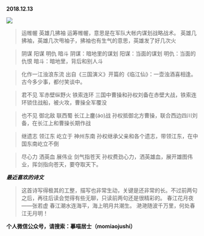 
          
            
**2018.12.13**



![](//upload-images.jianshu.io/upload_images/51001-3ac85028d21017ed.jpeg)



>运帷幄 英雄几拂袖
运筹帷幄，意思是在军队大帐内谋划战略战术。
英雄几拂袖，英雄几次甩袖子，拂袖也有生气的意思，英雄发了好几次火


>阴谋 阳谋 明仇 暗斗
阴谋：暗地里的谋划
阳谋：当面的谋划
明仇：当面的仇恨
暗斗：暗地里，背后和别人斗


>化作一江浊浪东流
出自《三国演义》开篇的《临江仙》：一壶浊酒喜相逢。古今多少事，都付笑谈中。


>君不见 军赤壁纵野火 铁索连环
三国中曹操和孙权刘备在赤壁大战，铁索连环锁住战船，被火攻，曹操全军覆没


>也不见 御北敌 联西蜀 长江上鏖(áo)战
孙权抵御北方曹操，联合西边四川刘备，在长江上和曹操长期作战


>继遗志 领江东 屹立于 神州东南
孙权继承父亲和各个遗志，带领江东，在中国东南屹立不倒


>尽心力 洒英血 展伟业 剑气指苍天
孙权费劲心力，洒英雄血，展开雄图伟业，挥剑指向苍天，要夺取天下。




***最近喜欢的诗文***
>这首诗写得极其的工整，描写也非常生动，关键是还非常的长。不过前两句之后，再往后读会觉得有些无聊，只读前两句还是很精彩的。
春江花月夜——张若虚
春江潮水连海平，海上明月共潮生。
滟滟随波千万里，何处春江无月明！




**个人微信公众号，请搜索：摹喵居士（momiaojushi）**

          
        